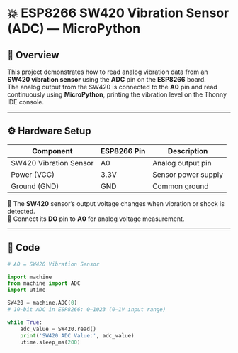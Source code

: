 # 💥 ESP8266 SW420 Vibration Sensor (ADC) — MicroPython

## 🧠 Overview
This project demonstrates how to read analog vibration data from an **SW420 vibration sensor** using the **ADC** pin on the **ESP8266** board.  
The analog output from the SW420 is connected to the **A0** pin and read continuously using **MicroPython**, printing the vibration level on the Thonny IDE console.

---

## ⚙️ Hardware Setup

| Component           | ESP8266 Pin | Description |
|---------------------|-------------|--------------|
| SW420 Vibration Sensor | A0       | Analog output pin |
| Power (VCC)         | 3.3V        | Sensor power supply |
| Ground (GND)        | GND         | Common ground |

🔹 The **SW420** sensor’s output voltage changes when vibration or shock is detected.  
🔹 Connect its **DO** pin to **A0** for analog voltage measurement.

---

## 🧩 Code

```python
# A0 = SW420 Vibration Sensor

import machine
from machine import ADC
import utime

SW420 = machine.ADC(0)
# 10-bit ADC in ESP8266: 0–1023 (0–1V input range)

while True:
    adc_value = SW420.read()
    print('SW420 ADC Value:', adc_value)
    utime.sleep_ms(200)
